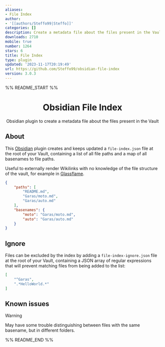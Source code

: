 ```yaml
---
aliases:
- File Index
author:
- '[[authors/Steffo99|Steffo]]'
categories: []
description: Create a metadata file about the files present in the Vault
downloads: 2710
mobile: true
number: 1264
stars: 6
title: File Index
type: plugin
updated: '2023-11-17T20:19:49'
url: https://github.com/Steffo99/obsidian-file-index
version: 3.0.3
---
```


%% README_START %%

<div align="center">

# Obsidian File Index

Obsidian plugin to create a metadata file about the files present in the Vault

</div>

## About

This [Obsidian] plugin creates and keeps updated a `file-index.json` file at the root of your Vault, containing a list of all file paths and a map of all basenames to file paths.

Useful to externally render Wikilinks with no knowledge of the file structure of the vault, for example in [Glassflame].

```json
{
	"paths": [
		"README.md",
		"Garas/moto.md",
		"Garas/auto.md"
	],
	"basenames": {
		"moto": "Garas/moto.md",
		"auto": "Garas/auto.md"
	}
}
```

[Obsidian]: https://obsidian.md/
[Glassflame]: https://glassflame.github.io/

## Ignore

Files can be excluded by the index by adding a `file-index-ignore.json` file at the root of your Vault, containing a JSON array of regular expressions that will prevent matching files from being added to the list:

```json
[
	"^Garas",
	".*HelloWorld.*"
]
```

## Known issues

> [!WARNING]
> 
> May have some trouble distinguishing between files with the same basename, but in different folders.


%% README_END %%